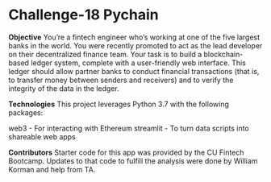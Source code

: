 # Challenge-18 Pychain #

**Objective**
You’re a fintech engineer who’s working at one of the five largest banks in the world. You were recently promoted to act as the lead developer on their decentralized finance team. Your task is to build a blockchain-based ledger system, complete with a user-friendly web interface. This ledger should allow partner banks to conduct financial transactions (that is, to transfer money between senders and receivers) and to verify the integrity of the data in the ledger.

**Technologies**
This project leverages Python 3.7 with the following packages:

web3 - For interacting with Ethereum
streamlit - To turn data scripts into shareable web apps

**Contributors**
Starter code for this app was provided by the CU Fintech Bootcamp. Updates to that code to fulfill the analysis were done by William Korman and help from TA.
